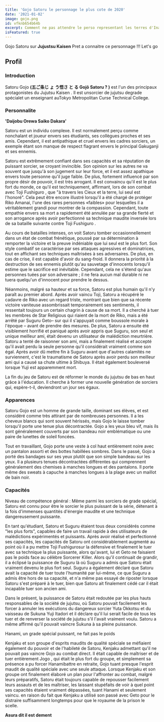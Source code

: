 ```yaml
---
title: 'Gojo Satoru le personnage le plus cote de 2020'
date: '2021-01-02'
image: gojo.png
id: vfknb654b64b
excerpt: Comment ne pas attendre le perso representant les terres d'Inazuma la terre representant le japon.
isFeatured: true
---
```


Gojo Satoru sur **Jujustsu Kaisen**
Pret a connaitre ce personnage !!! Let's go

## Profil

### Introduction

Satoru Gojo  **(五ご条じ ょ う悟さ と る Gojō Satoru ? )** est l'un des principaux protagonistes du Jujutsu Kaisen . Il est unsorcier de jujutsu degrade spécialet un enseignant auTokyo Metropolitan Curse Technical College.
### Personnalite

**'Daijobu Orewa Saiko Dakara'**

Satoru est un individu complexe. Il est normalement perçu comme nonchalant et joueur envers ses étudiants, ses collègues proches et ses amis. Cependant, il est antipathique et cruel envers les cadres sorciers, un exemple étant son manque de respect flagrant envers le principal Gakuganji et ses ennemis.

Satoru est extrêmement confiant dans ses capacités et sa réputation de puissant sorcier, se croyant invincible. Son opinion sur les autres ne va souvent que jusqu'à son jugement sur leur force, et il est assez apathique envers toute personne qu'il juge faible. De plus, fortement influencé par son propre désir de pouvoir, il est très arrogant. Il est convaincu qu'il est le plus fort du monde, ce qu'il est techniquement, affirmant, lors de son combat avec Toji Fushiguro , que "à travers les Cieux et la terre, lui seul est l'honoré". Cela peut être encore illustré lorsqu'il a été chargé de protéger Riko Amanai, l'une des rares personnes «faibles» pour lesquelles il a véritablement grandi pour montrer de la compassion. Cependant, toute empathie envers sa mort a rapidement été annulée par sa grande fierté et son arrogance après avoir perfectionné sa technique maudite inversée lors de sa bataille suivante contre Toji Fushiguro .

Au cours de batailles intenses, on voit Satoru tomber occasionnellement dans un état de combat frénétique, poussé par sa détermination à remporter la victoire et la preuve indéniable que lui seul est le plus fort. Son style combatif se caractérise par ses attaques agressives et dominatrices, tout en affichant ses techniques maîtrisées à ses adversaires. De plus, en cas de crise, il est capable d'avoir du sang-froid. Il donnera la priorité à la destruction de ses ennemis plutôt qu'au sauvetage d'innocents lorsqu'il estime que le sacrifice est inévitable. Cependant, cela ne s'étend qu'aux personnes tuées par son adversaire ; il ne fera aucun mal durable ni ne tuera quelqu'un d'innocent pour prendre le dessus.

Néanmoins, malgré sa hauteur et sa force, Satoru est plus humain qu'il n'y paraît au premier abord. Après avoir vaincu Toji, Satoru a récupéré le cadavre de Riko avec un regard triste, montrant que bien que sa récente victoire vaniteuse assombrissait temporairement ses sentiments, il ressentait toujours un certain chagrin à cause de sa mort. Il a cherché à tuer les membres de Star Religious qui riaient de la mort de Riko, mais a été arrêté par Suguru Geto– sur qui il s'appuyait comme boussole morale à l'époque – avant de prendre des mesures. De plus, Satoru a ensuite été visiblement horrifié et paniqué après avoir appris que Suguru, son seul et unique meilleur ami, était devenu un utilisateur de malédiction meurtrière. Satoru a tenté de raisonner son ami, mais a finalement réalisé et accepté qu'il avait perdu la seule personne qu'il considérait vraiment comme son égal. Après avoir dû mettre fin à Suguru avant que d'autres calamités ne surviennent, c'est le traumatisme de Satoru après avoir perdu son meilleur ami qui a causé sa chute ultime à Shibuya. Il était également bouleversé lorsque Yuji est apparemment mort.

La fin du jeu de Satoru est de réformer le monde du jujutsu de bas en haut grâce à l'éducation. Il cherche à former une nouvelle génération de sorciers qui, espère-t-il, deviendront un jour ses égaux.

### Apparences

Satoru Gojo est un homme de grande taille, dominant ses élèves, et est considéré comme très attirant par de nombreuses personnes. Il a les cheveux blancs qui sont souvent hérissés, mais Gojo le laisse tomber lorsqu'il porte une tenue plus décontractée. Gojo a les yeux bleu vif, mais ils sont généralement couverts par son bandeau noir emblématique ou une paire de lunettes de soleil foncées.

Tout en travaillant, Gojo porte une veste à col haut entièrement noire avec un pantalon assorti et des bottes habillées sombres. Dans le passé, Gojo a porté des bandages sur ses yeux plutôt que son simple bandeau sur les yeux. Il a plusieurs tenues décontractées différentes qui comprennent généralement des chemises à manches longues et des pantalons. Il porte même des sweats à capuche à manches longues à la plage avec un maillot de bain noir.

### Capacités

Niveau de compétence général : Même parmi les sorciers de grade spécial, Satoru est connu pour être le sorcier le plus puissant de la série, détenant à la fois d'immenses quantités d'énergie maudite et une technique dangereusement puissante.

En tant qu'étudiant, Satoru et Suguru étaient tous deux considérés comme "les plus forts", capables de faire un travail rapide à des utilisateurs de malédictions expérimentés et puissants. Après avoir réalisé et perfectionné ses capacités, les capacités de Satoru ont considérablement augmenté au point où il a pu mettre Toji Fushigurosur la défensive et finalement le tuer avec sa technique la plus puissante, alors qu'avant, lui et Geto ne faisaient pas le poids face au célèbre Sorcerer Killer. Alors qu'il continuait de grandir, il a éclipsé la puissance de Suguru là où Suguru a admis que Satoru était vraiment devenu le plus fort seul. Suguru a également déclaré que Satoru avait la capacité de tuer toute l'humanité par lui-même, ce que Suguru a admis être hors de sa capacité, et n'a même pas essayé de riposter lorsque Satoru s'est préparé à le tuer, bien que Satoru ait finalement cédé car il était incapable tuer son ancien ami.

Dans le présent, la puissance de Satoru était redoutée par les plus hauts responsables de la société de jujutsu, où Satoru pouvait facilement les forcer à annuler les exécutions du dangereux sorcier Yuta Okkotsu et du vaisseau de Sukuna Yuji Itadori et il déclare qu'il lui serait facile de tous les tuer et de renverser la société de jujutsu s'il l'avait vraiment voulu. Satoru a même affirmé qu'il pouvait vaincre Sukuna à sa pleine puissance.


Hanami, un grade spécial puissant, ne fait pas le poids

Kenjaku et son groupe d'esprits maudits de qualité spéciale se méfiaient également du pouvoir et de l'habileté de Satoru, Kenjaku admettant qu'il ne pouvait pas vaincre Gojo au combat direct. Il était capable de maîtriser et de tuer entièrement Jogo , qui était le plus fort du groupe, et simplement sa présence a pu forcer Hanamibattre en retraite, Gojo tuant presque l'esprit maudit de qualité spéciale avec une seule attaque. Lorsque Kenjaku et son groupe ont finalement élaboré un plan pour l'affronter au combat, malgré leurs préparatifs, Satoru était toujours capable de repousser facilement leurs assauts et de les maîtriser, les laissant stupéfaits de voir à quel point ses capacités étaient vraiment dépassées, tuant Hanami et seulement vaincu. en raison du fait que Kenjaku a utilisé son passé avec Geto pour le distraire suffisamment longtemps pour que le royaume de la prison le scelle.


**Asura dit il est dement**